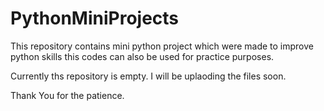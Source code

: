 # PythonMiniProjects

This repository contains mini python project which were made to improve python skills this codes can also be used for practice purposes.

Currently ths repository is empty. I will be uplaoding the files soon.

Thank You for the patience.
